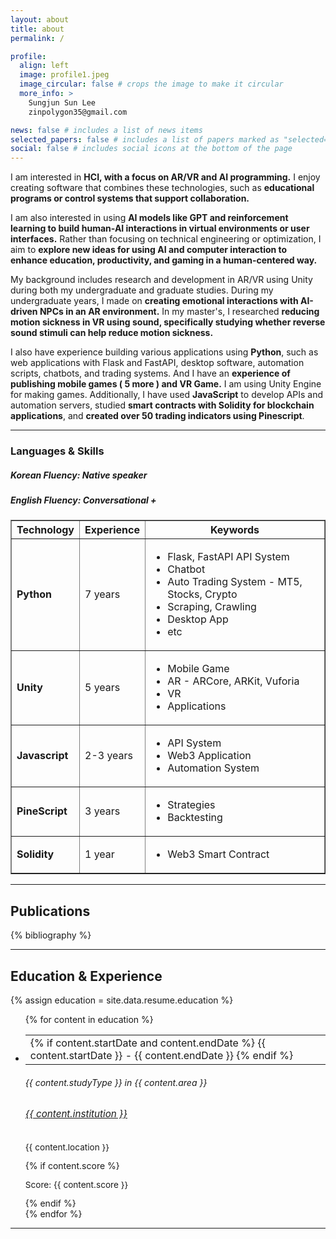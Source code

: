 ```yaml
---
layout: about
title: about
permalink: /

profile:
  align: left
  image: profile1.jpeg
  image_circular: false # crops the image to make it circular
  more_info: >
    Sungjun Sun Lee
    zinpolygon35@gmail.com

news: false # includes a list of news items
selected_papers: false # includes a list of papers marked as "selected={true}"
social: false # includes social icons at the bottom of the page
---
```


I am interested in <b>HCI, with a focus on AR/VR and AI programming.</b> I enjoy creating software that combines these technologies, such as <b>educational programs or control systems that support collaboration.</b>

I am also interested in using <b>AI models like GPT and reinforcement learning to build human-AI interactions in virtual environments or user interfaces.</b> Rather than focusing on technical engineering or optimization, I aim to <b>explore new ideas for using AI and computer interaction to enhance education, productivity, and gaming in a human-centered way.</b>

My background includes research and development in AR/VR using Unity during both my undergraduate and graduate studies. During my undergraduate years, I made on <b>creating emotional interactions with AI-driven NPCs in an AR environment.</b> In my master's, I researched <b>reducing motion sickness in VR using sound, specifically studying whether reverse sound stimuli can help reduce motion sickness.</b>

I also have experience building various applications using <b>Python</b>, such as web applications with Flask and FastAPI, desktop software, automation scripts, chatbots, and trading systems. And I have an <b>experience of publishing mobile games ( 5 more ) and VR Game.</b> I am using Unity Engine for making games. Additionally, I have used <b>JavaScript</b> to develop APIs and automation servers, studied <b>smart contracts with Solidity for blockchain applications</b>, and <b>created over 50 trading indicators using Pinescript</b>.

<div class="clearfix"></div>

---

### Languages & Skills

<b><h5>Korean Fluency: Native speaker<h5></b>

<b><h5>English Fluency: Conversational +</h5></b>

<table border="1" cellpadding="10" cellspacing="0">
  <thead>
    <tr>
      <th>Technology</th>
      <th>Experience</th>
      <th>Keywords</th>
    </tr>
  </thead>
  <tbody>
    <tr>
      <td><strong>Python</strong></td>
      <td>7 years</td>
      <td>
        <ul>
          <li>Flask, FastAPI API System</li>
          <li>Chatbot</li>
          <li>Auto Trading System - MT5, Stocks, Crypto</li>
          <li>Scraping, Crawling</li>
          <li>Desktop App</li>
          <li>etc</li>
        </ul>
      </td>
    </tr>
    <tr>
      <td><strong>Unity</strong></td>
      <td>5 years</td>
      <td>
        <ul>
          <li>Mobile Game</li>
          <li>AR - ARCore, ARKit, Vuforia</li>
          <li>VR</li>
          <li>Applications</li>
        </ul>
      </td>
    </tr>
    <tr>
      <td><strong>Javascript</strong></td>
      <td>2-3 years</td>
      <td>
        <ul>
          <li>API System</li>
          <li>Web3 Application</li>
          <li>Automation System</li>
        </ul>
      </td>
    </tr>
    <tr>
      <td><strong>PineScript</strong></td>
      <td>3 years</td>
      <td>
        <ul>
          <li>Strategies</li>
          <li>Backtesting</li>
        </ul>
      </td>
    </tr>
    <tr>
      <td><strong>Solidity</strong></td>
      <td>1 year</td>
      <td>
        <ul>
          <li>Web3 Smart Contract</li>
        </ul>
      </td>
    </tr>
  </tbody>
</table>

---

## Publications

<div class="publications">

{% bibliography %}

</div>

<div class="clearfix"></div>

---

## Education & Experience

<div class="education"></div>

<div class="education-section">
  {% assign education = site.data.resume.education %}
  <ul class="card-text font-weight-light list-group list-group-flush">
    {% for content in education %}
      <li class="list-group-item">
        <div class="row">
          <div class="col-xs-2 col-sm-2 col-md-2 text-center date-column">
            <table class="table-cv">
              <tbody>
                <tr>
                  <td>
                    {% if content.startDate and content.endDate %}
                      <span class="badge font-weight-bold danger-color-dark text-uppercase align-middle" style="min-width: 75px">
                        {{ content.startDate }} - {{ content.endDate }}
                      </span>
                    {% endif %}
                  </td>
                </tr>
              </tbody>
            </table>
          </div>
          <div class="col-xs-10 col-sm-10 col-md-10 mt-2 mt-md-0">
            <h6 class="title font-weight-bold ml-1 ml-md-4">{{ content.studyType }} in {{ content.area }}</h6>
            <h6 class="ml-1 ml-md-4" style="font-size: 0.95rem">
              <a href="{{ content.url }}" target="_blank">{{ content.institution }}</a>
            </h6>
            <p class="ml-1 ml-md-4" style="font-size: 0.85rem">{{ content.location }}</p>
            {% if content.score %}
              <p class="ml-1 ml-md-4" style="font-size: 0.85rem">Score: {{ content.score }}</p>
            {% endif %}
          </div>
        </div>
      </li>
    {% endfor %}
  </ul>
</div>

<div class="clearfix"></div>

---
